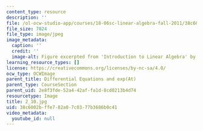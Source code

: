 ```yaml
---
content_type: resource
description: ''
file: /ol-ocw-studio-app/courses/18-06sc-linear-algebra-fall-2011/38c6002bffe782a07c0377b3686b0c41_2_10.jpg
file_size: 7024
file_type: image/jpeg
image_metadata:
  caption: ''
  credit: ''
  image-alt: Figure excerpted from 'Introduction to Linear Algebra' by G.S. Strang
learning_resource_types: []
license: https://creativecommons.org/licenses/by-nc-sa/4.0/
ocw_type: OCWImage
parent_title: Differential Equations and exp(At)
parent_type: CourseSection
parent_uid: 2e8f3fde-52a4-42af-fa1d-8cd0213b4d74
resourcetype: Image
title: 2_10.jpg
uid: 38c6002b-ffe7-82a0-7c03-77b3686b0c41
video_metadata:
  youtube_id: null
---
```

